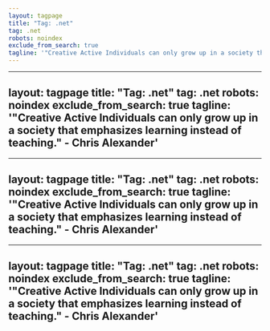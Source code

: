 ```yaml
---
layout: tagpage
title: "Tag: .net"
tag: .net
robots: noindex
exclude_from_search: true
tagline: '"Creative Active Individuals can only grow up in a society that emphasizes learning instead of teaching." - Chris Alexander'
---
```

---
layout: tagpage
title: "Tag: .net"
tag: .net
robots: noindex
exclude_from_search: true
tagline: '"Creative Active Individuals can only grow up in a society that emphasizes learning instead of teaching." - Chris Alexander'
---
---
layout: tagpage
title: "Tag: .net"
tag: .net
robots: noindex
exclude_from_search: true
tagline: '"Creative Active Individuals can only grow up in a society that emphasizes learning instead of teaching." - Chris Alexander'
---
---
layout: tagpage
title: "Tag: .net"
tag: .net
robots: noindex
exclude_from_search: true
tagline: '"Creative Active Individuals can only grow up in a society that emphasizes learning instead of teaching." - Chris Alexander'
---
